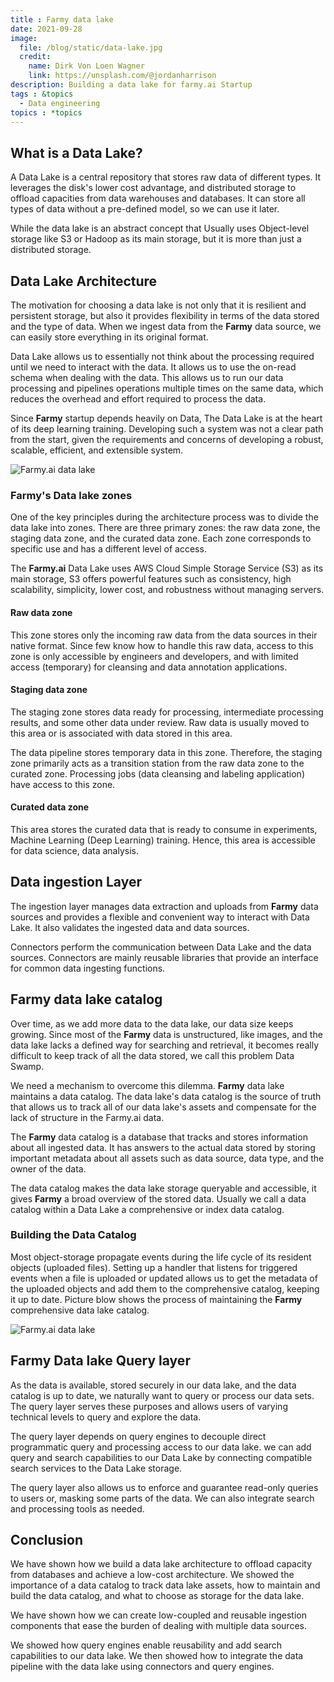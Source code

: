 ```yaml
---
title : Farmy data lake
date: 2021-09-28
image:
  file: /blog/static/data-lake.jpg
  credit:
    name: Dirk Von Loen Wagner
    link: https://unsplash.com/@jordanharrison
description: Building a data lake for farmy.ai Startup
tags : &topics
  - Data engineering
topics : *topics
---
```


## What is a Data Lake?

A Data Lake is a central repository that stores raw data of different types. It leverages the disk's lower cost advantage, and distributed storage to offload capacities from data warehouses and databases. It can store all types of data without a pre-defined model, so we can use it later.

While the data lake is an abstract concept that Usually uses Object-level storage like S3 or Hadoop as its main storage, but it is more than just a distributed storage.

## Data Lake Architecture

The motivation for choosing a data lake is not only that it is resilient and persistent storage, but also it provides flexibility in terms of the data stored and the type of data. When we ingest data from the **Farmy** data source, we can easily store everything in its original format.
 
Data Lake allows us to essentially not think about the processing required until we need to interact with the data. It allows us to use the on-read schema when dealing with the data. This allows us to run our data processing and pipelines operations multiple times on the same data, which reduces the overhead and effort required to process the data.
 
Since **Farmy** startup depends heavily on Data, The Data Lake is at the heart of its deep learning training. Developing such a system was not a clear path from the start, given the requirements and concerns of developing a robust, scalable, efficient, and extensible system.

![Farmy.ai data lake](/blog/static/complete-Farmy-data-lake-architecture.svg)

### Farmy's Data lake zones

One of the key principles during the architecture process was to divide the data lake into zones. There are three primary zones: the raw data zone, the staging data zone, and the curated data zone. Each zone corresponds to specific use and has a different level of access. 

The **Farmy.ai** Data Lake uses AWS Cloud Simple Storage Service (S3) as its main storage, S3 offers powerful features such as consistency, high scalability, simplicity, lower cost, and robustness without managing servers.

#### Raw data zone

This zone stores only the incoming raw data from the data sources in their native format. Since few know how to handle this raw data, access to this zone is only accessible by engineers and developers, and with limited access (temporary) for cleansing and data annotation applications.

#### Staging data zone

The staging zone stores data ready for processing, intermediate processing results, and some other data under review. Raw data is usually moved to this area or is associated with data stored in this area.

The data pipeline stores temporary data in this zone. Therefore, the staging zone primarily acts as a transition station from the raw data zone to the curated zone. Processing jobs (data cleansing and labeling application) have access to this zone.
  
#### Curated data zone

This area stores the curated data that is ready to consume in experiments, Machine Learning (Deep Learning) training. Hence, this area is accessible for data science, data analysis.

## Data ingestion Layer

The ingestion layer manages data extraction and uploads from **Farmy** data sources and provides a flexible and convenient way to interact with Data Lake. It also validates the ingested data and data sources.

Connectors perform the communication between Data Lake and the data sources. Connectors are mainly reusable libraries that provide an interface for common data ingesting functions.

## Farmy data lake catalog

Over time, as we add more data to the data lake, our data size keeps growing. Since most of the **Farmy** data is unstructured, like images, and the data lake lacks a defined way for searching and retrieval, it becomes really difficult to keep track of all the data stored, we call this problem Data Swamp.

We need a mechanism to overcome this dilemma. **Farmy** data lake maintains a data catalog. The data lake's data catalog is the source of truth that allows us to track all of our data lake's assets and compensate for the lack of structure in the Farmy.ai data.
 
The **Farmy** data catalog is a database that tracks and stores information about all ingested data. It has answers to the actual data stored by storing important metadata about all assets such as data source, data type, and the owner of the data.

The data catalog makes the data lake storage queryable and accessible, it gives **Farmy** a broad overview of the stored data. Usually we call a data catalog within a Data Lake a comprehensive or index data catalog.

### Building the Data Catalog

Most object-storage propagate events during the life cycle of its resident objects (uploaded files). Setting up a handler that listens for triggered events when a file is uploaded or updated allows us to get the metadata of the uploaded objects and add them to the comprehensive catalog, keeping it up to date. Picture blow shows the process of maintaining the **Farmy** comprehensive data lake catalog.

![Farmy.ai data lake](/blog/static/catalog-building.svg)

## Farmy Data lake Query layer

As the data is available, stored securely in our data lake, and the data catalog is up to date, we naturally want to query or process our data sets. The query layer serves these purposes and allows users of varying technical levels to query and explore the data.

The query layer depends on query engines to decouple direct programmatic query and processing access to our data lake.  we can add query and search capabilities to our Data Lake by connecting compatible search services to the Data Lake storage.

The query layer also allows us to enforce and guarantee read-only queries to users or, masking some parts of the data. We can also integrate search and processing tools as needed.

## Conclusion

We have shown how we build a data lake architecture to offload capacity from databases and achieve a low-cost architecture. We showed the importance of a data catalog to track data lake assets, how to maintain and build the data catalog, and what to choose as storage for the data lake.

We have shown how we can create low-coupled and reusable ingestion components that ease the burden of dealing with multiple data sources.

We showed how query engines enable reusability and add search capabilities to our data lake. We then showed how to integrate the data pipeline with the data lake using connectors and query engines.
 